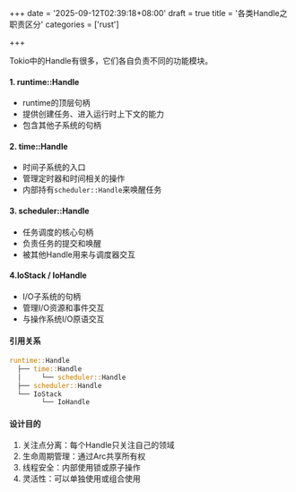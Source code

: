 +++
date = '2025-09-12T02:39:18+08:00'
draft = true
title = '各类Handle之职责区分'
categories = ['rust']

+++

Tokio中的Handle有很多，它们各自负责不同的功能模块。

#### 1. runtime::Handle

* runtime的顶层句柄
* 提供创建任务、进入运行时上下文的能力
* 包含其他子系统的句柄

#### 2. time::Handle

* 时间子系统的入口
* 管理定时器和时间相关的操作
* 内部持有`scheduler::Handle`来唤醒任务

#### 3. scheduler::Handle

* 任务调度的核心句柄
* 负责任务的提交和唤醒
* 被其他Handle用来与调度器交互

#### 4.IoStack / IoHandle

*  I/O子系统的句柄
* 管理I/O资源和事件交互
* 与操作系统I/O原语交互

#### 引用关系

```rust
runtime::Handle
  ├── time::Handle
  │     └── scheduler::Handle
  ├── scheduler::Handle
  └── IoStack
        └── IoHandle
```

#### 设计目的

1. 关注点分离：每个Handle只关注自己的领域
2. 生命周期管理：通过Arc共享所有权
3. 线程安全：内部使用锁或原子操作
4. 灵活性：可以单独使用或组合使用
